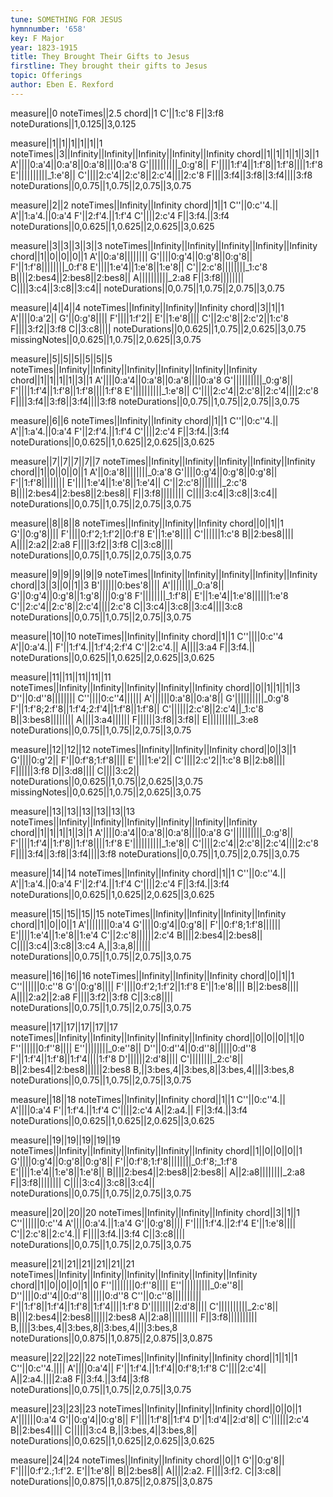 ```yaml
---
tune: SOMETHING FOR JESUS
hymnnumber: '658'
key: F Major
year: 1823-1915
title: They Brought Their Gifts to Jesus
firstline: They brought their gifts to Jesus
topic: Offerings
author: Eben E. Rexford
---
```

measure||0
noteTimes||2.5
chord||1
C'||1:c'8
F||3:f8
noteDurations||1,0.125||3,0.125

measure||1||1||1||1||1||1
noteTimes||3||Infinity||Infinity||Infinity||Infinity||Infinity
chord||1||1||1||1||3||1
A'||||0:a'4||0:a'8||0:a'8||||0:a'8
G'||||||||||_0:g'8||
F'||||1:f'4||1:f'8||1:f'8||||1:f'8
E'||||||||||_1:e'8||
C'||||2:c'4||2:c'8||2:c'4||||2:c'8
F||||3:f4||3:f8||3:f4||||3:f8
noteDurations||0,0.75||1,0.75||2,0.75||3,0.75

measure||2||2
noteTimes||Infinity||Infinity
chord||1||1
C''||0:c''4.||
A'||1:a'4.||0:a'4
F'||2:f'4.||1:f'4
C'||||2:c'4
F||3:f4.||3:f4
noteDurations||0,0.625||1,0.625||2,0.625||3,0.625

measure||3||3||3||3||3
noteTimes||Infinity||Infinity||Infinity||Infinity||Infinity
chord||1||0||0||0||1
A'||0:a'8||||||||
G'||||0:g'4||0:g'8||0:g'8||
F'||1:f'8||||||||_0:f'8
E'||||1:e'4||1:e'8||1:e'8||
C'||2:c'8||||||||_1:c'8
B||||2:bes4||2:bes8||2:bes8||
A||||||||||_2:a8
F||3:f8||||||||
C||||3:c4||3:c8||3:c4||
noteDurations||0,0.75||1,0.75||2,0.75||3,0.75

measure||4||4||4
noteTimes||Infinity||Infinity||Infinity
chord||3||1||1
A'||||0:a'2||
G'||0:g'8||||
F'||||1:f'2||
E'||1:e'8||||
C'||2:c'8||2:c'2||1:c'8
F||||3:f2||3:f8
C||3:c8||||
noteDurations||0,0.625||1,0.75||2,0.625||3,0.75
missingNotes||0,0.625||1,0.75||2,0.625||3,0.75

measure||5||5||5||5||5||5
noteTimes||Infinity||Infinity||Infinity||Infinity||Infinity||Infinity
chord||1||1||1||1||3||1
A'||||0:a'4||0:a'8||0:a'8||||0:a'8
G'||||||||||_0:g'8||
F'||||1:f'4||1:f'8||1:f'8||||1:f'8
E'||||||||||_1:e'8||
C'||||2:c'4||2:c'8||2:c'4||||2:c'8
F||||3:f4||3:f8||3:f4||||3:f8
noteDurations||0,0.75||1,0.75||2,0.75||3,0.75

measure||6||6
noteTimes||Infinity||Infinity
chord||1||1
C''||0:c''4.||
A'||1:a'4.||0:a'4
F'||2:f'4.||1:f'4
C'||||2:c'4
F||3:f4.||3:f4
noteDurations||0,0.625||1,0.625||2,0.625||3,0.625

measure||7||7||7||7||7
noteTimes||Infinity||Infinity||Infinity||Infinity||Infinity
chord||1||0||0||0||1
A'||0:a'8||||||||_0:a'8
G'||||0:g'4||0:g'8||0:g'8||
F'||1:f'8||||||||
E'||||1:e'4||1:e'8||1:e'4||
C'||2:c'8||||||||_2:c'8
B||||2:bes4||2:bes8||2:bes8||
F||3:f8||||||||
C||||3:c4||3:c8||3:c4||
noteDurations||0,0.75||1,0.75||2,0.75||3,0.75

measure||8||8||8
noteTimes||Infinity||Infinity||Infinity
chord||0||1||1
G'||0:g'8||||
F'||||0:f'2;1:f'2||0:f'8
E'||1:e'8||||
C'||||||1:c'8
B||2:bes8||||
A||||2:a2||2:a8
F||||3:f2||3:f8
C||3:c8||||
noteDurations||0,0.75||1,0.75||2,0.75||3,0.75

measure||9||9||9||9||9
noteTimes||Infinity||Infinity||Infinity||Infinity||Infinity
chord||3||3||0||1||3
B'||||||0:bes'8||||
A'||||||||_0:a'8||
G'||0:g'4||0:g'8||1:g'8||||0:g'8
F'||||||||_1:f'8||
E'||1:e'4||1:e'8||||||1:e'8
C'||2:c'4||2:c'8||2:c'4||||2:c'8
C||3:c4||3:c8||3:c4||||3:c8
noteDurations||0,0.75||1,0.75||2,0.75||3,0.75

measure||10||10
noteTimes||Infinity||Infinity
chord||1||1
C''||||0:c''4
A'||0:a'4.||
F'||1:f'4.||1:f'4;2:f'4
C'||2:c'4.||
A||||3:a4
F||3:f4.||
noteDurations||0,0.625||1,0.625||2,0.625||3,0.625

measure||11||11||11||11||11
noteTimes||Infinity||Infinity||Infinity||Infinity||Infinity
chord||0||1||1||1||3
D''||0:d''8||||||||
C''||||0:c''4||||||
A'||||||0:a'8||0:a'8||
G'||||||||||_0:g'8
F'||1:f'8;2:f'8||1:f'4;2:f'4||1:f'8||1:f'8||
C'||||||2:c'8||2:c'4||_1:c'8
B||3:bes8||||||||
A||||3:a4||||||
F||||||3:f8||3:f8||
E||||||||||_3:e8
noteDurations||0,0.75||1,0.75||2,0.75||3,0.75

measure||12||12||12
noteTimes||Infinity||Infinity||Infinity
chord||0||3||1
G'||||0:g'2||
F'||0:f'8;1:f'8||||
E'||||1:e'2||
C'||||2:c'2||1:c'8
B||2:b8||||
F||||||3:f8
D||3:d8||||
C||||3:c2||
noteDurations||0,0.625||1,0.75||2,0.625||3,0.75
missingNotes||0,0.625||1,0.75||2,0.625||3,0.75

measure||13||13||13||13||13||13
noteTimes||Infinity||Infinity||Infinity||Infinity||Infinity||Infinity
chord||1||1||1||1||3||1
A'||||0:a'4||0:a'8||0:a'8||||0:a'8
G'||||||||||_0:g'8||
F'||||1:f'4||1:f'8||1:f'8||||1:f'8
E'||||||||||_1:e'8||
C'||||2:c'4||2:c'8||2:c'4||||2:c'8
F||||3:f4||3:f8||3:f4||||3:f8
noteDurations||0,0.75||1,0.75||2,0.75||3,0.75

measure||14||14
noteTimes||Infinity||Infinity
chord||1||1
C''||0:c''4.||
A'||1:a'4.||0:a'4
F'||2:f'4.||1:f'4
C'||||2:c'4
F||3:f4.||3:f4
noteDurations||0,0.625||1,0.625||2,0.625||3,0.625

measure||15||15||15||15
noteTimes||Infinity||Infinity||Infinity||Infinity
chord||1||0||0||1
A'||||||||0:a'4
G'||||0:g'4||0:g'8||
F'||0:f'8;1:f'8||||||
E'||||1:e'4||1:e'8||1:e'4
C'||2:c'8||||||2:c'4
B||||2:bes4||2:bes8||
C||||3:c4||3:c8||3:c4
A,||3:a,8||||||
noteDurations||0,0.75||1,0.75||2,0.75||3,0.75

measure||16||16||16
noteTimes||Infinity||Infinity||Infinity
chord||0||1||1
C''||||||0:c''8
G'||0:g'8||||
F'||||0:f'2;1:f'2||1:f'8
E'||1:e'8||||
B||2:bes8||||
A||||2:a2||2:a8
F||||3:f2||3:f8
C||3:c8||||
noteDurations||0,0.75||1,0.75||2,0.75||3,0.75

measure||17||17||17||17||17
noteTimes||Infinity||Infinity||Infinity||Infinity||Infinity
chord||0||0||0||1||0
F''||||||0:f''8||||
E''||||||||_0:e''8||
D''||0:d''4||0:d''8||||||0:d''8
F'||1:f'4||1:f'8||1:f'4||||1:f'8
D'||||||2:d'8||||
C'||||||||_2:c'8||
B||2:bes4||2:bes8||||||2:bes8
B,||3:bes,4||3:bes,8||3:bes,4||||3:bes,8
noteDurations||0,0.75||1,0.75||2,0.75||3,0.75

measure||18||18
noteTimes||Infinity||Infinity
chord||1||1
C''||0:c''4.||
A'||||0:a'4
F'||1:f'4.||1:f'4
C'||||2:c'4
A||2:a4.||
F||3:f4.||3:f4
noteDurations||0,0.625||1,0.625||2,0.625||3,0.625

measure||19||19||19||19||19
noteTimes||Infinity||Infinity||Infinity||Infinity||Infinity
chord||1||0||0||0||1
G'||||0:g'4||0:g'8||0:g'8||
F'||0:f'8;1:f'8||||||||_0:f'8;_1:f'8
E'||||1:e'4||1:e'8||1:e'8||
B||||2:bes4||2:bes8||2:bes8||
A||2:a8||||||||_2:a8
F||3:f8||||||||
C||||3:c4||3:c8||3:c4||
noteDurations||0,0.75||1,0.75||2,0.75||3,0.75

measure||20||20||20
noteTimes||Infinity||Infinity||Infinity
chord||3||1||1
C''||||||0:c''4
A'||||0:a'4.||1:a'4
G'||0:g'8||||
F'||||1:f'4.||2:f'4
E'||1:e'8||||
C'||2:c'8||2:c'4.||
F||||3:f4.||3:f4
C||3:c8||||
noteDurations||0,0.75||1,0.75||2,0.75||3,0.75

measure||21||21||21||21||21||21
noteTimes||Infinity||Infinity||Infinity||Infinity||Infinity||Infinity
chord||1||0||0||0||1||0
F''||||||||0:f''8||||
E''||||||||||_0:e''8||
D''||||0:d''4||0:d''8||||||0:d''8
C''||0:c''8||||||||||
F'||1:f'8||1:f'4||1:f'8||1:f'4||||1:f'8
D'||||||||2:d'8||||
C'||||||||||_2:c'8||
B||||2:bes4||2:bes8||||||2:bes8
A||2:a8||||||||||
F||3:f8||||||||||
B,||||3:bes,4||3:bes,8||3:bes,4||||3:bes,8
noteDurations||0,0.875||1,0.875||2,0.875||3,0.875

measure||22||22||22
noteTimes||Infinity||Infinity||Infinity
chord||1||1||1
C''||0:c''4.||||
A'||||0:a'4||
F'||1:f'4.||1:f'4||0:f'8;1:f'8
C'||||2:c'4||
A||2:a4.||||2:a8
F||3:f4.||3:f4||3:f8
noteDurations||0,0.75||1,0.75||2,0.75||3,0.75

measure||23||23||23
noteTimes||Infinity||Infinity||Infinity
chord||0||0||1
A'||||||0:a'4
G'||0:g'4||0:g'8||
F'||||1:f'8||1:f'4
D'||1:d'4||2:d'8||
C'||||||2:c'4
B||2:bes4||||
C||||||3:c4
B,||3:bes,4||3:bes,8||
noteDurations||0,0.625||1,0.625||2,0.625||3,0.625

measure||24||24
noteTimes||Infinity||Infinity
chord||0||1
G'||0:g'8||
F'||||0:f'2.;1:f'2.
E'||1:e'8||
B||2:bes8||
A||||2:a2.
F||||3:f2.
C||3:c8||
noteDurations||0,0.875||1,0.875||2,0.875||3,0.875

